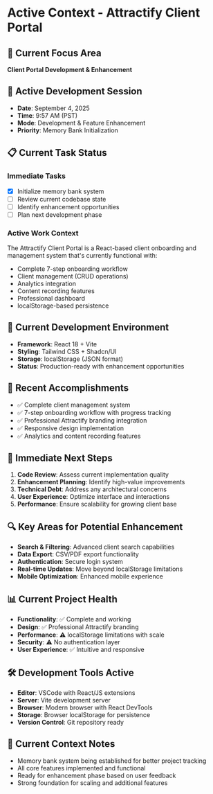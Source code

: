 # Active Context - Attractify Client Portal

## 🎯 Current Focus Area
**Client Portal Development & Enhancement**

## 🔄 Active Development Session
- **Date**: September 4, 2025
- **Time**: 9:57 AM (PST)
- **Mode**: Development & Feature Enhancement
- **Priority**: Memory Bank Initialization

## 📋 Current Task Status

### **Immediate Tasks**
- [x] Initialize memory bank system
- [ ] Review current codebase state
- [ ] Identify enhancement opportunities
- [ ] Plan next development phase

### **Active Work Context**
The Attractify Client Portal is a React-based client onboarding and management system that's currently functional with:
- Complete 7-step onboarding workflow
- Client management (CRUD operations)
- Analytics integration
- Content recording features
- Professional dashboard
- localStorage-based persistence

## 🎨 Current Development Environment
- **Framework**: React 18 + Vite
- **Styling**: Tailwind CSS + Shadcn/UI
- **Storage**: localStorage (JSON format)
- **Status**: Production-ready with enhancement opportunities

## 🚀 Recent Accomplishments
- ✅ Complete client management system
- ✅ 7-step onboarding workflow with progress tracking
- ✅ Professional Attractify branding integration
- ✅ Responsive design implementation
- ✅ Analytics and content recording features

## 🎯 Immediate Next Steps
1. **Code Review**: Assess current implementation quality
2. **Enhancement Planning**: Identify high-value improvements
3. **Technical Debt**: Address any architectural concerns
4. **User Experience**: Optimize interface and interactions
5. **Performance**: Ensure scalability for growing client base

## 🔍 Key Areas for Potential Enhancement
- **Search & Filtering**: Advanced client search capabilities
- **Data Export**: CSV/PDF export functionality
- **Authentication**: Secure login system
- **Real-time Updates**: Move beyond localStorage limitations
- **Mobile Optimization**: Enhanced mobile experience

## 📊 Current Project Health
- **Functionality**: ✅ Complete and working
- **Design**: ✅ Professional Attractify branding
- **Performance**: ⚠️ localStorage limitations with scale
- **Security**: ⚠️ No authentication layer
- **User Experience**: ✅ Intuitive and responsive

## 🛠️ Development Tools Active
- **Editor**: VSCode with React/JS extensions
- **Server**: Vite development server
- **Browser**: Modern browser with React DevTools
- **Storage**: Browser localStorage for persistence
- **Version Control**: Git repository ready

## 💭 Current Context Notes
- Memory bank system being established for better project tracking
- All core features implemented and functional
- Ready for enhancement phase based on user feedback
- Strong foundation for scaling and additional features
